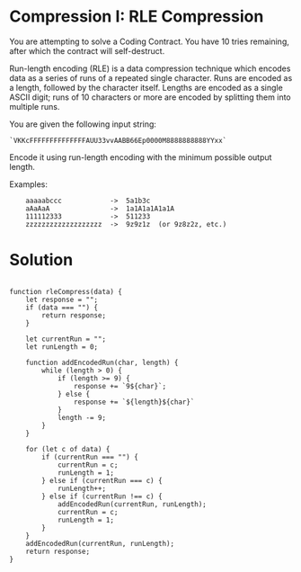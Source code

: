 # Compression I: RLE Compression
You are attempting to solve a Coding Contract. You have 10 tries remaining, after which the contract will self-destruct.


Run-length encoding (RLE) is a data compression technique which encodes data as a series of runs of a repeated single character. Runs are encoded as a length, followed by the character itself. Lengths are encoded as a single ASCII digit; runs of 10 characters or more are encoded by splitting them into multiple runs.

You are given the following input string:

    `VKKcFFFFFFFFFFFFFFAUU33vvAABB66Ep0000M8888888888YYxx`

Encode it using run-length encoding with the minimum possible output length.

Examples:
```
    aaaaabccc            ->  5a1b3c
    aAaAaA               ->  1a1A1a1A1a1A
    111112333            ->  511233
    zzzzzzzzzzzzzzzzzzz  ->  9z9z1z  (or 9z8z2z, etc.)
```


# Solution

```

function rleCompress(data) {
    let response = "";
    if (data === "") {
        return response;
    }

    let currentRun = "";
    let runLength = 0;

    function addEncodedRun(char, length) {
        while (length > 0) {
            if (length >= 9) {
                response += `9${char}`;
            } else {
                response += `${length}${char}`
            }
            length -= 9;
        }
    }

    for (let c of data) {
        if (currentRun === "") {
            currentRun = c;
            runLength = 1;
        } else if (currentRun === c) {
            runLength++;
        } else if (currentRun !== c) {
            addEncodedRun(currentRun, runLength);
            currentRun = c;
            runLength = 1;
        }
    }
    addEncodedRun(currentRun, runLength);
    return response;
}

```